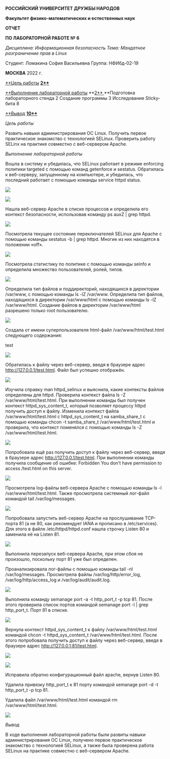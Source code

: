 **РОССИЙСКИЙ УНИВЕРСИТЕТ ДРУЖБЫ НАРОДОВ**

**Факультет физико-математических и естественных наук**

**ОТЧЕТ**

**ПО ЛАБОРАТОРНОЙ РАБОТЕ № 6**

*Дисциплина: Информационная безопасность Тема: Мандатное разграничение прав в Linux*

Студент: Ломакина София Васильевна Группа: НФИбд-02-19

**МОСКВА** 2022 г.

[**Цель работы](#_page2_x85.05_y56.70) **[2**](#_page2_x85.05_y56.70)**

[**Выполнение лабораторной работы](#_page2_x85.05_y166.19) **[2** ](#_page2_x85.05_y166.19)**Подготовка лабораторного стенда 2 Создание программы 3 Исследование Sticky-бита 8

[**Вывод](#_page9_x85.05_y56.70) **[10**](#_page9_x85.05_y56.70)**

*Цель работы*

Развить навыки администрирования ОС Linux. Получить первое практическое знакомство с технологией SELinux. Проверить работу SELinx на практике совместно с веб-сервером Apache.

*Выполнение лабораторной работы*

Вошла в систему и убедилась, что SELinux работает в режиме enforcing политики targeted с помощью команд getenforce и sestatus. Обратилась к веб-серверу, запущенному на компьютере, и убедилась, что последний работает с помощью команды service httpd status.

![](1.png)

![](2.jpeg)

Нашла веб-сервер Apache в списке процессов и определила его контекст безопасности, использовав команду ps auxZ | grep httpd.

![](3.png)

Посмотрела текущее состояние переключателей SELinux для Apache с помощью команды sestatus -b | grep httpd. Многие из них находятся в положении «off».

![](4.png)

Посмотрела статистику по политике с помощью команды seinfo и определила множество пользователей, ролей, типов.

![](5.png)

Определила тип файлов и поддиректорий, находящихся в директории /var/www, с помощью команды ls -lZ /var/www. Определила тип файлов, находящихся в директории /var/www/html с помощью команды ls -lZ /var/www/html. Создание файлов в директории /var/www/html разрешено только root пользователю.

![](6.png)

Создала от имени суперпользователя html-файл /var/www/html/test.html следующего содержания:

test

![](7.png)

Обратилась к файлу через веб-сервер, введя в браузере адрес <http://127.0.0.1/test.html>. Файл был успешно отображён.

![](8.png)

Изучила справку man httpd\_selinux и выяснила, какие контексты файлов определены для httpd. Проверила контекст файла ls -Z /var/www/html/test.html. При выполнении команды был получен контекст httpd\_sys\_content\_t, который позволяет процессу httpd получить доступ к файлу. Изменила контекст файла /var/www/html/test.html с httpd\_sys\_content\_t на samba\_share\_t с помощью команды chcon -t samba\_share\_t /var/www/html/test.html и проверила, что контекст поменялся с помощью команды ls -Z /var/www/html/test.html.

![](9.png)

Попробовала ещё раз получить доступ к файлу через веб-сервер, введя в браузере адрес http://127.0.0.1/test.html. При выполнении команды получила сообщение об ошибке: Forbidden You don’t have permission to access /test.html on this server.

![](10.png)

Просмотрела log-файлы веб-сервера Apache с помощью команды ls -l /var/www/html/test.html. Также просмотрела системный лог-файл командой tail /var/log/messages.

![](11.jpeg)

Попробовала запустить веб-сервер Apache на прослушивание ТСР-порта 81 (а не 80, как рекомендует IANA и прописано в /etc/services). Для этого в файле /etc/httpd/httpd.conf нашла строчку Listen 80 и заменила её на Listen 81.

![](12.png)

Выполнила перезапуск веб-сервера Apache, при этом сбоя не произошло, поскольку порт 81 уже был определен.

Проанализировала лог-файлы с помощью команды tail -nl /var/log/messages. Просмотрела файлы /var/log/http/error\_log, /var/log/http/access\_log и /var/log/audit/audit.log.

![](13.jpeg)

Выполнила команду semanage port -a -t http\_port\_t -р tcp 81. После этого проверила список портов командой semanage port -l | grep http\_port\_t. Порт 81 в списке.

![](14.png)

Вернула контекст httpd\_sys\_cоntent\_t к файлу /var/www/html/test.html командой chcon -t httpd\_sys\_content\_t /var/www/html/test.html. После этого попробовала получить доступ к файлу через веб-сервер, введя в браузере адрес <http://127.0.0.1:81/test.html>.

![](15.png)

![](16.png)

Исправила обратно конфигурационный файл apache, вернув Listen 80.

Удалила привязку http\_port\_t к 81 порту командой semanage port -d -t http\_port\_t -p tcp 81.

Удалила файл /var/www/html/test.html командой rm /var/www/html/test.html.

![](17.png)

*Вывод*

В ходе выполнения лабораторной работы были развиты навыки администрирования ОС Linux, получено первое практическое знакомство с технологией SELinux, а также была проверена работа SELinux на практике совместно с веб-сервером Apache.
